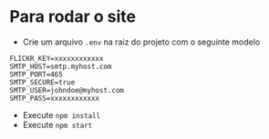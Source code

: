 # Para rodar o site
- Crie um arquivo `.env` na raiz do projeto com o seguinte modelo
```
FLICKR_KEY=xxxxxxxxxxxx
SMTP_HOST=smtp.myhost.com
SMTP_PORT=465
SMTP_SECURE=true
SMTP_USER=johndoe@myhost.com
SMTP_PASS=xxxxxxxxxxxx
```
- Execute `npm install`
- Execute `npm start`
